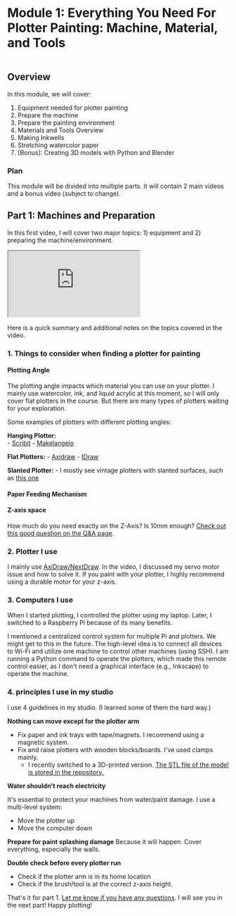 # Module 1: Everything You Need For Plotter Painting: Machine, Material, and Tools

<img name="1/1_1_machines_banner.jpg" class="full-width-img">

## Overview
In this module, we will cover:

1. Equipment needed for plotter painting
2. Prepare the machine
3. Prepare the painting environment 
4. Materials and Tools Overview 
5. Making Inkwells
6. Stretching watercolor paper
7. [Bonus]: Creating 3D models with Python and Blender

### Plan
This module will be divided into multiple parts. It will contain 2 main videos and a bonus video (subject to change). 


## Part 1: Machines and Preparation

 In this first video, I will cover two major topics: 1) equipment and 2) preparing the machine/environment.

<div class="youtube-video-container"><iframe src="https://www.youtube.com/embed/EAV6LDDyc24" class="youtube_video"     loading="lazy"
    allow="accelerometer; autoplay; clipboard-write; encrypted-media; gyroscope; picture-in-picture" 
    allowfullscreen></iframe></div>

Here is a quick summary and additional notes on the topics covered in the video. 

### 1. Things to consider when finding a plotter for painting 
#### Plotting Angle

The plotting angle impacts which material you can use on your plotter. I mainly use watercolor, ink, and liquid acrylic at this moment, so I will only cover flat plotters in the course. But there are many types of plotters waiting for your exploration. 

Some examples of plotters with different plotting angles: 
    
**Hanging Plotter:**  
    - [Scribit](https://scribit.design/)
    - [Makelangelo](http://www.makelangelo.com/)
    
**Flat Plotters:**
    - [Axidraw](https://axidraw.com/)
    - [IDraw](https://idrawpenplotter.com/)
    
**Slanted Plotter:**
    - I mostly see vintage plotters with slanted surfaces, such as [this one](    https://commons.wikimedia.org/wiki/File:My_drawing_-_Brighton_Mini_Maker_Fair_2011.jpg)


#### Paper Feeding Mechanism

#### Z-axis space
    
How much do you need exactly on the Z-Axis? Is 10mm enough? [Check out this good question on the Q&A page](!Q_12!). 

### 2. Plotter I use

I mainly use [AxiDraw/NextDraw](https://axidraw.com/). In the video, I discussed my servo motor issue and how to solve it. If you paint with your plotter, I highly recommend using a durable motor for your z-axis. 

### 3. Computers I use 

When I started plotting, I controlled the plotter using my laptop. Later, I switched to a Raspberry Pi because of its many benefits.

I mentioned a centralized control system for multiple Pi and plotters. We might get to this in the future. The high-level idea is to connect all devices to Wi-Fi and utilize one machine to control other machines (using SSH). I am running a Python command to operate the plotters, which made this remote control easier, as I don't need a graphical interface (e.g., Inkscape) to operate the machine.  

### 4. principles I use in my studio

I use 4 guidelines in my studio. (I learned some of them the hard way.)

**Nothing can move except for the plotter arm**
- Fix paper and ink trays with tape/magnets. I recommend using a magnetic system. 
- Fix and raise plotters with wooden blocks/boards. I've used clamps mainly. 
  - I recently switched to a 3D-printed version. [The STL file of the model is stored in the repository.](https://github.com/LiciaHe/painting_with_plotters/tree/master/Projects/1_machines_materials_tools/3D_models/Axidraw_Base_Block_default.stl) 

**Water shouldn't reach electricity**

It's essential to protect your machines from water/paint damage. I use a multi-level system:

- Move the plotter up
- Move the computer down

**Prepare for paint splashing damage**
Because it will happen. Cover everything, especially the walls. 

**Double check before every plotter run**

- Check if the plotter arm is in its home location 
- Check if the brush/tool is at the correct z-axis height. 




That's it for part 1. [Let me know if you have any questions](https://www.eyesofpanda.com/project/painting_with_plotters/QA/). I will see you in the next part! Happy plotting!








